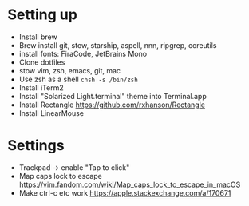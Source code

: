 # Setting up
* Install brew
* Brew install git, stow, starship, aspell, nnn, ripgrep, coreutils
* install fonts: FiraCode, JetBrains Mono
* Clone dotfiles
* stow vim, zsh, emacs, git, mac
* Use zsh as a shell `chsh -s /bin/zsh`
* Install iTerm2
* Install "Solarized Light.terminal" theme into Terminal.app
* Install Rectangle https://github.com/rxhanson/Rectangle
* Install LinearMouse


# Settings
* Trackpad -> enable "Tap to click"
* Map caps lock to escape https://vim.fandom.com/wiki/Map_caps_lock_to_escape_in_macOS
* Make ctrl-c etc work https://apple.stackexchange.com/a/170671

